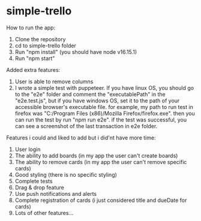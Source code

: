 # simple-trello

How to run the app:

1. Clone the repository
2. cd to simple-trello folder
3. Run "npm install" (you should have node v16.15.1)
4. Run "npm start"

Added extra features:

1. User is able to remove columns
2. I wrote a simple test with puppeteer. If you have linux OS, you should go to the "e2e" folder and comment the "executablePath" in the "e2e.test.js", but if you have windows OS, set it to the path of your accessible browser's executable file. for example, my path to run test in firefox was "C:/Program Files (x86)/Mozilla Firefox/firefox.exe". then you can run the test by run "npm run e2e". if the test was successful, you can see a screenshot of the last transaction in e2e folder.

Features i could and liked to add but i did'nt have more time:

1. User login
2. The ability to add boards (in my app the user can't create boards)
3. The ability to remove cards (in my app the user can't remove specific cards)
4. Good styling (there is no specific styling)
5. Complete tests
6. Drag & drop feature
7. Use push notifications and alerts
8. Complete registration of cards (i just considered title and dueDate for cards)
9. Lots of other features...
